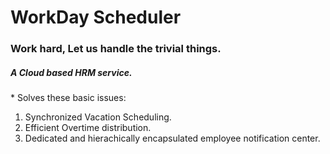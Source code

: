 <h1>WorkDay Scheduler</h1>
<h3>Work hard, Let us handle the trivial things.</h3>
<h5>A Cloud based HRM service.</h5>
* Solves these basic issues:

1. Synchronized Vacation Scheduling.
2. Efficient Overtime distribution.
3. Dedicated and hierachically encapsulated employee notification center.


